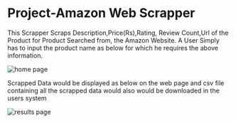 # Project-Amazon Web Scrapper
This Scrapper Scraps Description,Price(Rs),Rating, Review Count,Url of the Product for Product Searched from, the Amazon Website.
A User Simply has to input the product name as below for which he requires the above information.

![home page](https://user-images.githubusercontent.com/102470567/194709723-214a50bf-f84e-4ad1-974c-938955d1a03d.png)

Scrapped Data would be displayed as below on the web page and csv file containing all the scrapped data would also would be downloaded in the users system

![results page](https://user-images.githubusercontent.com/102470567/194709777-e8770ff3-9973-4b9d-b3d5-32f29bf175c9.png)












